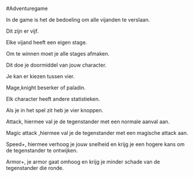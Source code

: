 #Adventuregame

In de game is het de bedoeling om alle vijanden te verslaan.

Dit zijn er vijf.

Elke vijand heeft een eigen stage.

Om te winnen moet je alle stages afmaken.

Dit doe je doormiddel van jouw character.

Je kan er kiezen tussen vier.

Mage,knight beserker of paladin.

Elk character heeft andere statistieken.

Als je in het spel zit heb je vier knoppen.

Attack, hiermee val je de tegenstander met een normale aanval aan.

Magic attack ,hiermee val je de tegenstander met een magische attack aan.

Speed+, hiermee verhoog je jouw snelheid en krijg je een hogere kans om de tegenstander te ontwijken.

Armor+, je armor gaat omhoog en krijg je minder schade van de tegenstander die ronde.


